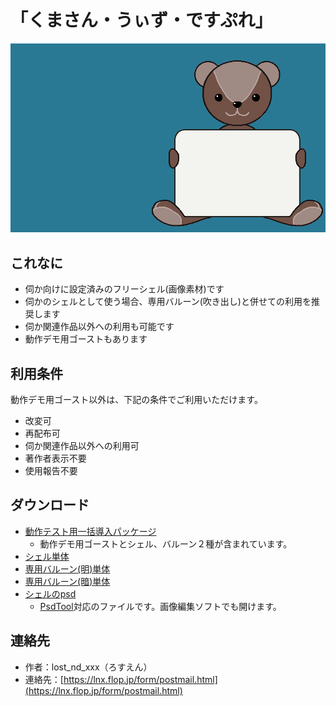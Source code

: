 # 「くまさん・うぃず・ですぷれ」
![プレビュー](preview.gif "プレビュー")

## これなに
* 伺か向けに設定済みのフリーシェル(画像素材)です
* 伺かのシェルとして使う場合、専用バルーン(吹き出し)と併せての利用を推奨します
* 伺か関連作品以外への利用も可能です
* 動作デモ用ゴーストもあります

## 利用条件
動作デモ用ゴースト以外は、下記の条件でご利用いただけます。
* 改変可
* 再配布可
* 伺か関連作品以外への利用可
* 著作者表示不要
* 使用報告不要

## ダウンロード
* [動作テスト用一括導入パッケージ](https://github.com/lost-nd-xxx/kumasan_with_deathplay/releases/latest/download/package.zip)
  * 動作デモ用ゴーストとシェル、バルーン２種が含まれています。
* [シェル単体](https://github.com/lost-nd-xxx/kumasan_with_deathplay/releases/latest/download/kumasan_with_deathplay.zip)
* [専用バルーン(明)単体](https://github.com/lost-nd-xxx/kumasan_with_deathplay/releases/latest/download/deathplay_for_kumasan_light.zip)
* [専用バルーン(暗)単体](https://github.com/lost-nd-xxx/kumasan_with_deathplay/releases/latest/download/deathplay_for_kumasan_dark.zip)
* [シェルのpsd](https://github.com/lost-nd-xxx/kumasan_with_deathplay/raw/main/material/shell.psd)
  * [PsdTool](https://oov.github.io/psdtool/)対応のファイルです。画像編集ソフトでも開けます。

## 連絡先
* 作者：lost_nd_xxx（ろすえん）
* 連絡先：[https://lnx.flop.jp/form/postmail.html](https://lnx.flop.jp/form/postmail.html)
